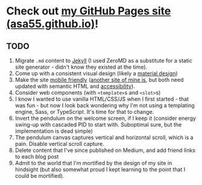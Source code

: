 # Check out [my GitHub Pages site (asa55.github.io)](https://asa55.github.io)!

## TODO
1. Migrate ```.md``` content to [Jekyll](https://jekyllrb.com/) (I used ZeroMD as a substitute for a static site generator - didn't know they existed at the time).
2. Come up with a consistent visual design (likely a [material design](https://material.io/design/material-theming/overview.html#using-material-theming))
3. Make the site [mobile friendly](https://search.google.com/test/mobile-friendly?id=O4Z96SDCnYz0aT-tVQdU2w) ([another site of mine is](https://search.google.com/test/mobile-friendly?id=gwzGUV1FCcS6oBVsc6KAgw), but both need updated with semantic HTML and [accessibility](https://wave.webaim.org/report#/asa55.github.io)).
4. Consider web components (with ```<template>```s and ```<slot>```s)
5. I know I wanted to use vanilla HTML/CSS/JS when I first started - that was fun - but now I look back wondering why I'm not using a templating engine, Sass, or TypeScript. It's time for that to change.
5. Invert the pendulum on the welcome screen, if I keep it (consider energy swing-up with cascaded PID to start with. Suboptimal sure, but the implementation is dead simple)
6. The pendulum canvas captures vertical and horizontal scroll, which is a pain. Disable vertical scroll capture.
7. Delete content that I've since published on Medium, and add friend links to each blog post
8. Admit to the world that I'm mortified by the design of my site in hindsight (but also somewhat proud I kept learning to the point that I could be mortified).
